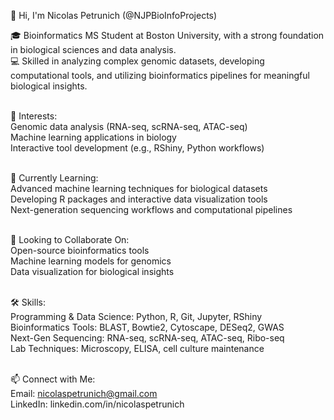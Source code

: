 👋 Hi, I'm Nicolas Petrunich (@NJPBioInfoProjects)

🎓 Bioinformatics MS Student at Boston University, with a strong foundation in biological sciences and data analysis.<br>
💻 Skilled in analyzing complex genomic datasets, developing computational tools, and utilizing bioinformatics pipelines for meaningful biological insights.<br><br>

👀 Interests:<br>
Genomic data analysis (RNA-seq, scRNA-seq, ATAC-seq)<br> Machine learning applications in biology<br> Interactive tool development (e.g., RShiny, Python workflows)<br><br>

🌱 Currently Learning:<br>
Advanced machine learning techniques for biological datasets<br> Developing R packages and interactive data visualization tools<br> Next-generation sequencing workflows and computational pipelines<br><br>

💼 Looking to Collaborate On:<br>
Open-source bioinformatics tools<br> Machine learning models for genomics<br> Data visualization for biological insights<br><br>

🛠️ Skills:<br>
Programming & Data Science: Python, R, Git, Jupyter, RShiny<br> Bioinformatics Tools: BLAST, Bowtie2, Cytoscape, DESeq2, GWAS<br> Next-Gen Sequencing: RNA-seq, scRNA-seq, ATAC-seq, Ribo-seq<br> Lab Techniques: Microscopy, ELISA, cell culture maintenance<br><br>

📫 Connect with Me:<br>
Email: nicolaspetrunich@gmail.com<br> LinkedIn: linkedin.com/in/nicolaspetrunich<br>
